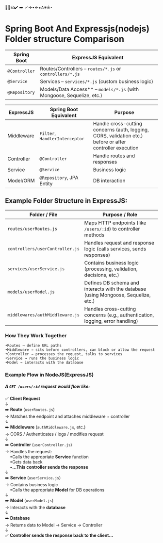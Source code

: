 🔴🔵☑️✔️ ➡️ ✓→•←⁕⁂※⁜‣

# Spring Boot And Expressjs(nodejs) Folder structure Comparison

| Spring Boot   | ExpressJS Equivalent                                                  |
| ------------- |-----------------------------------------------------------------------|
| `@Controller` | Routes/Controllers – `routes/*.js` or `controllers/*.js`              |
| `@Service`    | Services – `services/*.js` (custom business logic)                    |
| `@Repository` | Models/Data Access** – `models/*.js` (with Mongoose, Sequelize, etc.) |


| ExpressJS | Spring Boot Equivalent         | Purpose                                                                                                   |
|-----------|--------------------------------|-----------------------------------------------------------------------------------------------------------|
| Middleware| `Filter`, `HandlerInterceptor` | Handle cross-cutting concerns (auth, logging, CORS, validation etc.) before or after<br/> controller execution |
| Controller| `@Controller`                  | Handle routes and responses                                                                               |
| Service   | `@Service`                     | Business logic                                                                                            |
| Model/ORM | `@Repository`, JPA Entity      | DB interaction                                                                                            |



## Example Folder Structure in ExpressJS:

| Folder / File                   | Purpose / Role                                                                     |
|---------------------------------|------------------------------------------------------------------------------------|
| `routes/userRoutes.js`          | Maps HTTP endpoints (like `/users/:id`) to controller methods                      |
| `controllers/userController.js` | Handles request and response logic (calls services, sends responses)               |
| `services/userService.js`       | Contains business logic (processing, validation, decisions, etc.)                  |
| `models/userModel.js`           | Defines DB schema and interacts with the database (using Mongoose, Sequelize, etc.)|
| `middlewares/authMiddleware.js` | Handles cross-cutting concerns (e.g., authentication, logging, error handling)     |

### How They Work Together
    •Routes → define URL paths
    •Middleware → sits before controllers, can block or allow the request
    •Controller → processes the request, talks to services
    •Service → runs the business logic
    •Model → interacts with the database

### Example Flow in NodeJS(ExpressJS)
##### A `GET /users/:id` request would flow like:

✅ **Client Request**  
↓  
➡️ **Route** (`userRoutes.js`)  
→ Matches the endpoint and attaches middleware + controller  
↓  
➡️ **Middleware** (`authMiddleware.js`, etc.)  
→ CORS / Authenticates / logs / modifies request  
↓  
➡️ **Controller** (`userController.js`)  
→ Handles the request:  
&nbsp;&nbsp;&nbsp;&nbsp;•Calls the appropriate **Service** function  
&nbsp;&nbsp;&nbsp;&nbsp;•Gets data back  
&nbsp;&nbsp;&nbsp;&nbsp;•**...This controller sends the response**  
↓  
➡️ **Service** (`userService.js`)  
→ Contains business logic  
&nbsp;&nbsp;&nbsp;&nbsp;•Calls the appropriate **Model** for DB operations  
↓  
➡️ **Model** (`userModel.js`)  
→ Interacts with the **database**  
↓  
➡️ **Database**  
→ Returns data to Model → Service → Controller  
↓  
✅ **Controller sends the response back to the client...**



